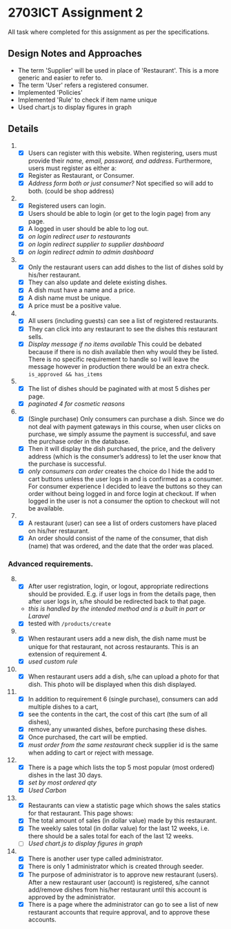 # 2703ICT Assignment 2

All task where completed for this assignment as per the specifications.

## Design Notes and Approaches

-   The term 'Supplier' will be used in place of 'Restaurant'. This is a more generic and easier to refer to.
-   The term 'User' refers a registered consumer.
-   Implemented 'Policies'
-   Implemented 'Rule' to check if item name unique
-   Used chart.js to display figures in graph

## Details

1.  -   [x] Users can register with this website. When registering, users must provide their _name, email, password, and address_. Furthermore, users must register as either a:
    -   [x] Register as Restaurant, or Consumer.
    -   [x] _Address form both or just consumer?_ Not specified so will add to both. (could be shop address)

2.  -   [x] Registered users can login.
    -   [x] Users should be able to login (or get to the login page) from any page.
    -   [x] A logged in user should be able to log out.
    -   [x] _on login redirect user to restaurants_
    -   [x] _on login redirect supplier to supplier dashboard_
    -   [x] _on login redirect admin to admin dashboard_

3.  -   [x] Only the restaurant users can add dishes to the list of dishes sold by his/her restaurant.
    -   [x] They can also update and delete existing dishes.
    -   [x] A dish must have a name and a price.
    -   [x] A dish name must be unique.
    -   [x] A price must be a positive value.

4.  -   [x] All users (including guests) can see a list of registered restaurants.
    -   [x] They can click into any restaurant to see the dishes this restaurant sells.
    -   [x] _Display message if no items available_ This could be debated because if there is no dish available then why would they be listed. There is no specific requirement to handle so I will leave the message however in production there would be an extra check. `is_approved && has_items`

5.  -   [x] The list of dishes should be paginated with at most 5 dishes per page.
    -   [x] _paginated 4 for cosmetic reasons_

6.  -   [x] (Single purchase) Only consumers can purchase a dish. Since we do not deal with payment gateways in this course, when user clicks on purchase, we simply assume the payment is successful, and save the purchase order in the database.
    -   [x] Then it will display the dish purchased, the price, and the delivery address (which is the consumer’s address) to let the user know that the purchase is successful.
    -   [x] _only consumers can order_ creates the choice do I hide the add to cart buttons unless the user logs in and is confirmed as a consumer. For consumer experience I decided to leave the buttons so they can order without being logged in and force login at checkout. If when logged in the user is not a consumer the option to checkout will not be available.

7.  -   [x] A restaurant (user) can see a list of orders customers have placed on his/her restaurant.
    -   [x] An order should consist of the name of the consumer, that dish (name) that was ordered, and the date that the order was placed.

### Advanced requirements.

8.  -   [x] After user registration, login, or logout, appropriate redirections should be provided. E.g. if user logs in from the details page, then after user logs in, s/he should be redirected back to that page.
    -   _this is handled by the intended method and is a built in part or Laravel_
    -   [x] tested with `/products/create`

9.  -   [x] When restaurant users add a new dish, the dish name must be unique for that restaurant, not across restaurants. This is an extension of requirement 4.
    -   [x] _used custom rule_

10. -   [x] When restaurant users add a dish, s/he can upload a photo for that dish. This photo will be displayed when this dish displayed.

11. -   [x] In addition to requirement 6 (single purchase), consumers can add multiple dishes to a cart,
    -   [x] see the contents in the cart, the cost of this cart (the sum of all dishes),
    -   [x] remove any unwanted dishes, before purchasing these dishes.
    -   [x] Once purchased, the cart will be emptied.
    -   [x] _must order from the same restaurant_ check supplier id is the same when adding to cart or reject with message.

12. -   [x] There is a page which lists the top 5 most popular (most ordered) dishes in the last 30 days.
    -   [x] _set by most ordered qty_
    -   [x] _Used Carbon_

13. -   [x] Restaurants can view a statistic page which shows the sales statics for that restaurant. This page shows:
    -   [x] The total amount of sales (in dollar value) made by this restaurant.
    -   [x] The weekly sales total (in dollar value) for the last 12 weeks, i.e. there should be a sales total for each of the last 12 weeks.
    -   [ ] _Used chart.js to display figures in graph_

14. -   [x] There is another user type called administrator.
    -   [x] There is only 1 administrator which is created through seeder.
    -   [x] The purpose of administrator is to approve new restaurant (users). After a new restaurant user (account) is registered, s/he cannot add/remove dishes from his/her restaurant until this account is approved by the administrator.
    -   [x] There is a page where the administrator can go to see a list of new restaurant accounts that require approval, and to approve these accounts.
